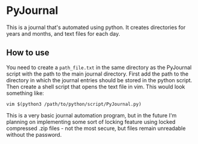 # PyJournal
This is a journal that's automated using python. It creates directories for years and months, and text files for each day.
## How to use
You need to create a `path_file.txt` in the same directory as the PyJournal script with the path to the main journal directory. 
First add the path to the directory in which the journal entries should be stored in the python script. Then create a shell script that opens the text file in vim. This would look something like: 
```
vim $(python3 /path/to/python/script/PyJournal.py)
```
This is a very basic journal automation program, but in the future I'm planning on implementing some sort of locking feature using locked compressed .zip files - not the most secure, but files remain unreadable without the password.